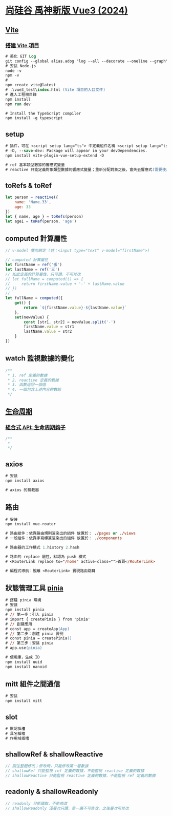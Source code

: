 # [尚硅谷 禹神新版 Vue3 (2024)](https://www.youtube.com/watch?v=M4SgtHLpmPU&list=PLmOn9nNkQxJEnGM4Jf0liBcyedAtuQq-O)

## [Vite](https://vitejs.cn/)

### [搭建 Vite 項目](https://cn.vitejs.dev/guide/)

```ps
# 美化 GIT Log
git config --global alias.adog "log --all --decorate --oneline --graph"
# 安裝 Node.js
node -v
npm -v
#
npm create vite@latest
# .\vue3_test\index.html (Vite 項目的入口文件)
# 進入工程根目錄
npm install
npm run dev

# Install the TypeScript compiler
npm install -g typescript
```

## setup

```ps
# 插件，可在 <script setup lang="ts"> 中定義組件名稱 <script setup lang="ts" name="***">
# -D, --save-dev: Package will appear in your devDependencies.
npm install vite-plugin-vue-setup-extend -D

# ref 基本類型數據的響應式變量
# reactive 只能定義對象類型數據的響應式變量；重新分配對象之後，會失去響應式(需要使用 Object.assign(car, { brand: '奧拓', price: 6 }) 重新分派，才會保持響應式)
```

## toRefs & toRef

```javascript
let person = reactive({
    name: 'Name.33',
    age: 33
})
let { name, age } = toRefs(person)
let age1 = toRef(person, 'age')
```

## computed 計算屬性

```javascript
// v-model 雙向綁定 (姓：<input type="text" v-model="firstName">)

// computed 計算屬性
let firstName = ref('張')
let lastName = ref('三')
// 如此定義的計算屬性，只可讀，不可修改
// let fullName = computed(() => {
//     return firstName.value + '-' + lastName.value
// })
//
let fullName = computed({
    get() {
        return `${firstName.value}-${lastName.value}`
    },
    set(newValue) {
        const [str1, str2] = newValue.split('-')
        firstName.value = str1
        lastName.value = str2
    }
})
```

## watch 監視數據的變化

```javascript
/**
 * 1. ref 定義的數據
 * 2. reactive 定義的數據
 * 3. 函數返回一個值
 * 4. 一個包含上述内容的數組
 */
```

## [生命周期](https://cn.vuejs.org/guide/essentials/lifecycle.html)

### [組合式 API: 生命周期鈎子](https://cn.vuejs.org/api/composition-api-lifecycle.html#onmounted)

```javascript
/**
 * 
 */
```

## axios

```ps
# 安裝
npm install axios

# axios 的攔截器
```

## 路由

```ps
# 安裝
npm install vue-router

# 路由組件：依靠路由規則渲染出的組件 放置於： ./pages or ./views
# 一般組件：依靠手寫標簽渲染出的組件 放置於： ./components

# 路由器的工作模式 1.history 2.hash

# 路由的 replace 屬性，默認為 push 模式
# <RouterLink replace to="/home" active-class="">首頁</RouterLink>

# 編程式導航：脫離 <RouterLink> 實現路由跳轉
```

## 狀態管理工具 [pinia](https://pinia.vuejs.org/)

```ps
# 搭建 pinia 環境
# 安裝
npm install pinia
# // 第一步：引入 pinia
# import { createPinia } from 'pinia'
# // 創建應用
# const app = createApp(App)
# // 第二步：創建 pinia 實例
# const pinia = createPinia()
# // 第三步：安裝 pinia
# app.use(pinia)

# 使用庫，生成 ID
npm install uuid
npm install nanoid
```

## mitt 組件之間通信

```ps
# 安裝
npm install mitt
```

## slot

```ps
# 默認插槽
# 具名插槽
# 作用域插槽
```

## shallowRef & shallowReactive

```javascript
// 關注整體修改；修改時，只能修改第一層數據
// shallowRef 只能監視 ref 定義的數據，不能監視 reactive 定義的數據
// shallowReactive 只能監視 reactive 定義的數據，不能監視 ref 定義的數據
```

## readonly & shallowReadonly

```javascript
// readonly 只能讀取，不能修改
// shallowReadonly 淺層次只讀，第一層不可修改，之後層次可修改
```
